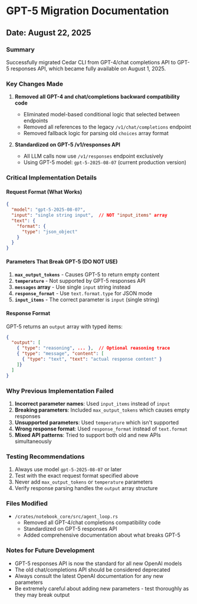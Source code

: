 # GPT-5 Migration Documentation

## Date: August 22, 2025

### Summary
Successfully migrated Cedar CLI from GPT-4/chat completions API to GPT-5 responses API, which became fully available on August 1, 2025.

### Key Changes Made

1. **Removed all GPT-4 and chat/completions backward compatibility code**
   - Eliminated model-based conditional logic that selected between endpoints
   - Removed all references to the legacy `/v1/chat/completions` endpoint
   - Removed fallback logic for parsing old `choices` array format

2. **Standardized on GPT-5 /v1/responses API**
   - All LLM calls now use `/v1/responses` endpoint exclusively
   - Using GPT-5 model: `gpt-5-2025-08-07` (current production version)

### Critical Implementation Details

#### Request Format (What Works)
```json
{
  "model": "gpt-5-2025-08-07",
  "input": "single string input",  // NOT "input_items" array
  "text": {
    "format": {
      "type": "json_object"
    }
  }
}
```

#### Parameters That Break GPT-5 (DO NOT USE)
1. **`max_output_tokens`** - Causes GPT-5 to return empty content
2. **`temperature`** - Not supported by GPT-5 responses API
3. **`messages` array** - Use single `input` string instead
4. **`response_format`** - Use `text.format.type` for JSON mode
5. **`input_items`** - The correct parameter is `input` (single string)

#### Response Format
GPT-5 returns an `output` array with typed items:
```json
{
  "output": [
    { "type": "reasoning", ... },  // Optional reasoning trace
    { "type": "message", "content": [ 
      { "type": "text", "text": "actual response content" } 
    ]}
  ]
}
```

### Why Previous Implementation Failed

1. **Incorrect parameter names**: Used `input_items` instead of `input`
2. **Breaking parameters**: Included `max_output_tokens` which causes empty responses
3. **Unsupported parameters**: Used `temperature` which isn't supported
4. **Wrong response format**: Used `response_format` instead of `text.format`
5. **Mixed API patterns**: Tried to support both old and new APIs simultaneously

### Testing Recommendations

1. Always use model `gpt-5-2025-08-07` or later
2. Test with the exact request format specified above
3. Never add `max_output_tokens` or `temperature` parameters
4. Verify response parsing handles the `output` array structure

### Files Modified

- `/crates/notebook_core/src/agent_loop.rs`
  - Removed all GPT-4/chat completions compatibility code
  - Standardized on GPT-5 responses API
  - Added comprehensive documentation about what breaks GPT-5

### Notes for Future Development

- GPT-5 responses API is now the standard for all new OpenAI models
- The old chat/completions API should be considered deprecated
- Always consult the latest OpenAI documentation for any new parameters
- Be extremely careful about adding new parameters - test thoroughly as they may break output

